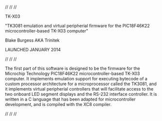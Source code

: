 // // //

TK-X03

"TK3081 emulation and virtual peripherial firmware for the PIC18F46K22 microcontroller-based TK-X03 computer"

Blake Burgess AKA Trinitek

LAUNCHED JANUARY 2014

// // //

The first part of this software is designed to be the firmware for the Microchip Technology PIC18F46K22 microcontroller-based TK-X03 computer. It implements emulation support for executing bytecode of a custom processor architecture for a microprocessor called the TK3081, and it implements virtual peripherial controllers that will facilitate access to the two onboard LED segment displays and the RS-232 interface controller. It is written in a C language that has been adapted for microcontroller development, and is compiled with the XC8 compiler.

// // //
